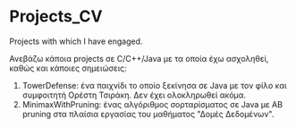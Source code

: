 # Projects_CV
Projects with which I have engaged.

Ανεβάζω κάποια projects σε C/C++/Java με τα οποία έχω ασχοληθεί, καθώς και κάποιες σημειώσεις:
1. TowerDefense: ένα παιχνίδι το οποίο ξεκίνησα σε Java με τον φίλο και συμφοιτητή Ορέστη Τσιράκη. Δεν έχει ολοκληρωθεί ακόμα.
2. MinimaxWithPruning: ένας αλγόριθμος σορταρίσματος σε Java με ΑΒ pruning στα πλαίσια εργασίας του μαθήματος "Δομές Δεδομένων".
